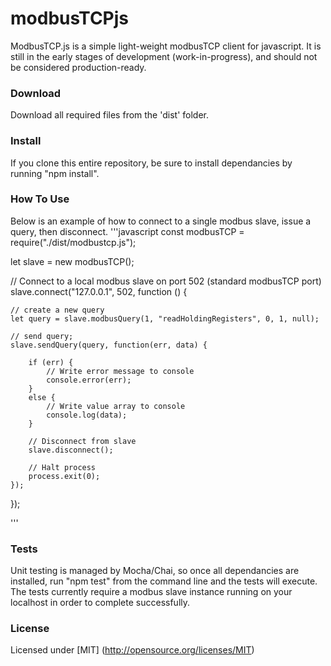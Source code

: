modbusTCPjs
===========

ModbusTCP.js is a simple light-weight modbusTCP client for javascript. It is still in the early stages of development (work-in-progress), and should not be considered production-ready.

### Download
Download all required files from the 'dist' folder.

### Install
If you clone this entire repository, be sure to install dependancies by running "npm install".

### How To Use
Below is an example of how to connect to a single modbus slave, issue a query, then disconnect.
'''javascript
const modbusTCP = require("./dist/modbustcp.js");

let slave = new modbusTCP();

// Connect to a local modbus slave on port 502 (standard modbusTCP port)
slave.connect("127.0.0.1", 502, function () {

    // create a new query
    let query = slave.modbusQuery(1, "readHoldingRegisters", 0, 1, null);

    // send query;
    slave.sendQuery(query, function(err, data) {

        if (err) {
            // Write error message to console
            console.error(err);
        }
        else {
            // Write value array to console
            console.log(data);
        }

        // Disconnect from slave
        slave.disconnect();

        // Halt process
        process.exit(0);
    });

});

'''

### Tests
Unit testing is managed by Mocha/Chai, so once all dependancies are installed, run "npm test" from the command line and the tests will execute. The tests currently require a modbus slave instance running on your localhost in order to complete successfully.

### License
Licensed under [MIT]
(http://opensource.org/licenses/MIT)